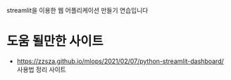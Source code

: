 streamlit을 이용한 웹 어플리케이션 만들기 연습입니다

# 도움 될만한 사이트
- https://zzsza.github.io/mlops/2021/02/07/python-streamlit-dashboard/ 사용법 정리 사이트
